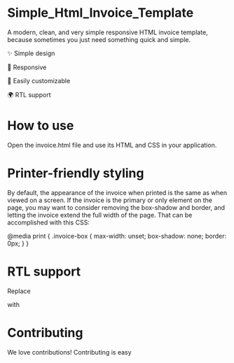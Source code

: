 # Simple_Html_Invoice_Template

A modern, clean, and very simple responsive HTML invoice template, because sometimes you just need something quick and simple.

✨ Simple design

📱 Responsive

🔧 Easily customizable

🌍 RTL support

# How to use
Open the invoice.html file and use its HTML and CSS in your application.


# Printer-friendly styling
By default, the appearance of the invoice when printed is the same as when viewed on a screen. If the invoice is the primary or only element on the page, you may want to consider removing the box-shadow and border, and letting the invoice extend the full width of the page. That can be accomplished with this CSS:

@media print {
  .invoice-box {
    max-width: unset;
    box-shadow: none;
    border: 0px;
  }
}
# RTL support

Replace <div class="invoice-box"> with <div class="invoice-box rtl">


# Contributing
We love contributions! Contributing is easy


